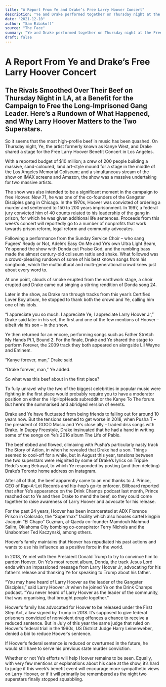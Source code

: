 ```yaml
---
title: "A Report From Ye and Drake’s Free Larry Hoover Concert"
description: "Ye and Drake performed together on Thursday night at the Free Larry Hoover Benefit Concert in Los Angeles. The concert was a huge event that reportedly cost $10 million to produce, featuring two of th..."
date: "2021-12-10"
author: "Sam Ribakoff"
source: "The Face"
summary: "Ye and Drake performed together on Thursday night at the Free Larry Hoover Benefit Concert in Los Angeles. The concert was a huge event that reportedly cost $10 million to produce, featuring two of the biggest artists in the music industry. Proceeds from the concert will go to various non-profit organizations that focus on prison reform, legal reform, and community advocacy."
draft: false
---
```


# A Report From Ye and Drake’s Free Larry Hoover Concert

## The Rivals Smoothed Over Their Beef on Thursday Night in LA, at a Benefit for the Campaign to Free the Long-Imprisoned Gang Leader. Here’s a Rundown of What Happened, and Why Larry Hoover Matters to the Two Superstars.

So it seems that the most high-profile beef in music has been quashed. On Thursday night, Ye, the artist formerly known as Kanye West, and Drake shared a stage for the Free Larry Hoover Benefit Concert in Los Angeles.

With a reported budget of $10 million; a crew of 200 people building a massive, sand-coloured, land art-style mound for a stage in the middle of the Los Angeles Memorial Coliseum; and a simultaneous stream of the show on IMAX screens and Amazon, the show was a massive undertaking for two massive artists.

The show was also intended to be a significant moment in the campaign to free Hoover. Now 71, he was one of the co-founders of the Gangster Disciples gang in Chicago. In the 1970s, Hoover was convicted of ordering a murder and sentenced to 150 to 200 years imprisonment. In 1997, a federal jury convicted him of 40 counts related to his leadership of the gang in prison, for which he was given additional life sentences. Proceeds from this week’s concert will reportedly go to a number of nonprofits that work towards prison reform, legal reform and community advocates.

Following a performance from the Sunday Service Choir – who sang Fugees’ Ready or Not, Adele​’s Easy On Me and Ye’s own Ultra Light Beam, Ye opened the show with Donda cut Praise God, and the rumbling bass made the almost century-old coliseum rattle and shake. What followed was a crowd-pleasing rundown of some of his best known songs from his songbook, which the multicultural and multi-generational crowd knew just about every word to.

At one point, clouds of smoke erupted from the earthwork stage, a choir erupted and Drake came out singing a stirring rendition of Donda song 24.

Later in the show, as Drake ran through tracks from this year’s Certified Lover Boy album, he stopped to thank both the crowd and Ye, calling him one of his idols.

“I appreciate you so much. I appreciate Ye, I appreciate Larry Hoover Jr,” Drake said later in his set, the first and one of the few mentions of Hoover – albeit via his son – in the show.

Ye then returned for an encore, performing songs such as Father Stretch My Hands Pt.1, Bound 2. For the finale, Drake and Ye shared the stage to perform Forever, the 2009 track they both appeared on alongside Lil Wayne and Eminem.

“Kanye forever, man,” Drake said.

“Drake forever, man,” Ye added.

So what was this beef about in the first place?

To fully unravel why the two of the biggest celebrities in popular music were fighting in the first place would probably require you to have a moderator position on either the HipHopHeads subreddit or the Kanye To The forum. But here’s the summarised and abridged version of events.

Drake and Ye have fluctuated from being friends to falling out for around 10 years now. But the tensions seemed to get worse in 2018, when Pusha T – the president of GOOD Music and Ye’s close ally – traded diss songs with Drake. In Duppy Freestyle, Drake insinuated that he had a hand in writing some of the songs on Ye’s 2016 album The Life of Pablo.

The beef ebbed and flowed, climaxing with Pusha’s particularly nasty track The Story of Adion, in when he revealed that Drake had a son. Things seemed to cool-off for a while, but in August this year, tensions between the two superstars were reignited by some of Drake’s lyrics on Trippie Redd’s song Betrayal, to which Ye responded by posting (and then deleting) Drake’s Toronto home address on Instagram.

After all of that, the beef apparently came to an end thanks to J. Prince, CEO of Rap-A-Lot Records and hip-hop’s go-to enforcer. Billboard reported that after Ye’s appearance on the Drink Champs podcast last month, Prince reached out to Ye and then Drake to mend the beef, so they could come together to raise awareness of Larry Hoover and advocate for his release.

For the past 24 years, Hoover has been incarcerated at ADX Florence Prison in Colorado, the ​“Supermax” facility which also houses cartel kingpin Joaquin ​“El Chapo” Guzman, al-Qaeda co-founder Mamdouh Mahmud Salim, Oklahoma City bombing co-conspirator Terry Nichols and the Unabomber Ted Kaczynski, among others.

Hoover’s family maintains that Hoover has repudiated his past actions and wants to use his influence as a positive force in the world.

In 2018, Ye met with then President Donald Trump to try to convince him to pardon Hoover. On Ye’s most recent album, Donda, the track Jesus Lord ends with an impassioned message from Larry Hoover Jr, advocating for his father’s release and thanking Ye for speaking to Trump about his father.

​“You may have heard of Larry Hoover as the leader of the Gangster Disciples,” said Larry Hoover Jr when he joined Ye on the Drink Champs podcast. ​“You never heard of Larry Hoover as the leader of the community, that was organising, that brought people together.”

Hoover’s family has advocated for Hoover to be released under the First Step Act, a law signed by Trump in 2018. It’s supposed to give federal prisoners convicted of nonviolent drug offences a chance to receive a reduced sentence. But in July of this year the same judge that ruled on Hoover’s federal trial in the 1990s, US District Judge Harry Leinenweber, denied a bid to reduce Hoover’s sentence.

If Hoover’s federal sentence is reduced or overturned in the future, he would still have to serve his previous state murder conviction.

Whether or not Ye’s efforts will help Hoover remains to be seen. Equally, with very few mentions or explanations about his case at the show, it’s hard to judge if this week’s benefit event will encourage more sympathetic views on Larry Hoover, or if it will primarily be remembered as the night two superstars finally stopped squabbling.
